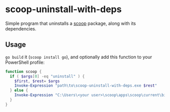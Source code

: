 # scoop-uninstall-with-deps

Simple program that uninstalls a [scoop](https://scoop.sh) package, along with its dependencies.

## Usage
``go build`` it (``scoop install go``), and optionally add this function to your PowerShell profile:

```powershell
function scoop {
  if ( $args[0] -eq "uninstall" ) {
    $first, $rest= $args
    Invoke-Expression "path\to\scoop-uninstall-with-deps.exe $rest"
  } else {
    Invoke-Expression "C:\Users\<your user>\scoop\apps\scoop\current\bin\scoop.ps1 $args"
  }
}
```